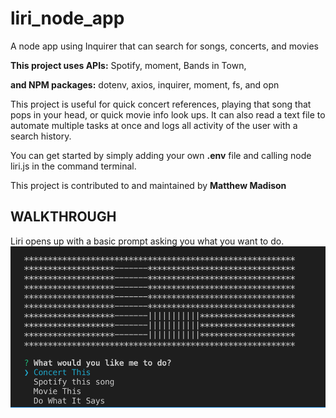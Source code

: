 # liri_node_app
A node app using Inquirer that can search for songs, concerts, and movies

**This project uses APIs:**
 Spotify, moment, Bands in Town, 

**and NPM packages:**
dotenv, axios, inquirer, moment, fs, and opn

This project is useful for quick concert references, playing that song that pops in your head, or quick movie info look ups.  It can also read a text file to automate multiple tasks at once and logs all activity of the user with a search history.

You can get started by simply adding your own **.env** file and calling node liri.js in the command terminal.

This project is contributed to and maintained by **Matthew Madison**

## WALKTHROUGH

Liri opens up with a basic prompt asking you what you want to do.
![picture 2](assets/images/screen1.png)